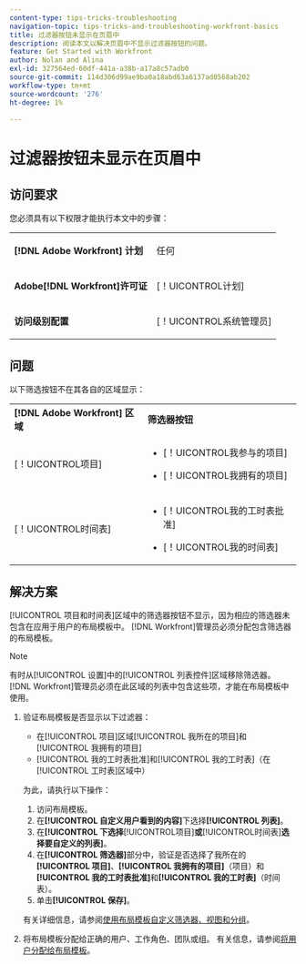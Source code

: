 ```yaml
---
content-type: tips-tricks-troubleshooting
navigation-topic: tips-tricks-and-troubleshooting-workfront-basics
title: 过滤器按钮未显示在页眉中
description: 阅读本文以解决页眉中不显示过滤器按钮的问题。
feature: Get Started with Workfront
author: Nolan and Alina
exl-id: 327564ed-60df-441a-a38b-a17a8c57adb0
source-git-commit: 114d306d99ae9ba0a18abd63a6137ad0568ab202
workflow-type: tm+mt
source-wordcount: '276'
ht-degree: 1%

---
```


# 过滤器按钮未显示在页眉中

## 访问要求

您必须具有以下权限才能执行本文中的步骤：

<table style="table-layout:auto"> 
 <col> 
 <col> 
 <tbody> 
  <tr> 
   <td role="rowheader"><strong>[!DNL Adobe Workfront] 计划</strong></td> 
   <td> <p>任何</p> </td> 
  </tr> 
  <tr> 
   <td role="rowheader"><strong>Adobe[!DNL Workfront]许可证</strong></td> 
   <td> <p>[！UICONTROL计划] </p> </td> 
  </tr> 
  <tr> 
   <td role="rowheader"><strong>访问级别配置</strong></td> 
   <td> <p>[！UICONTROL系统管理员]</p> </td> 
  </tr> 
 </tbody> 
</table>

## 问题

以下筛选按钮不在其各自的区域显示：

<table style="table-layout:auto"> 
 <col> 
 <col> 
 <tbody> 
  <tr> 
   <td><strong>[!DNL Adobe Workfront] 区域</strong></td> 
   <td><strong>筛选器按钮</strong></td> 
  </tr> 
  <tr> 
   <td> <p>[！UICONTROL项目] </p> </td> 
   <td> 
    <ul> 
     <li> <p>[！UICONTROL我参与的项目]</p> </li> 
     <li> <p>[！UICONTROL我拥有的项目]</p> </li> 
    </ul> </td> 
  </tr> 
  <tr> 
   <td><span>[！UICONTROL时间表]</span> </td> 
   <td> 
    <ul> 
     <li> <p><span>[！UICONTROL我的工时表批准]</span> </p> </li> 
     <li> <p><span>[！UICONTROL我的时间表]</span> </p> </li> 
    </ul> </td> 
  </tr> 
 </tbody> 
</table>

## 解决方案

[!UICONTROL 项目和时间表]区域中的筛选器按钮不显示，因为相应的筛选器未包含在应用于用户的布局模板中。 [!DNL Workfront]管理员必须分配包含筛选器的布局模板。

>[!NOTE]
>
>有时从[!UICONTROL 设置]中的[!UICONTROL 列表控件]区域移除筛选器。 [!DNL Workfront]管理员必须在此区域的列表中包含这些项，才能在布局模板中使用。

1. 验证布局模板是否显示以下过滤器：

   * 在[!UICONTROL 项目]区域[!UICONTROL 我所在的项目]和[!UICONTROL 我拥有的项目]
   * [!UICONTROL 我的工时表批准]和[!UICONTROL 我的工时表]（在[!UICONTROL 工时表]区域中）

   为此，请执行以下操作：

   1. 访问布局模板。
   1. 在&#x200B;**[!UICONTROL 自定义用户看到的内容]**&#x200B;下选择&#x200B;**[!UICONTROL 列表]**。
   1. 在&#x200B;**[!UICONTROL 下选择**[!UICONTROL &#x200B;项目&#x200B;]**或**[!UICONTROL &#x200B;时间表&#x200B;]**选择要自定义的列表]**。
   1. 在&#x200B;**[!UICONTROL 筛选器]**&#x200B;部分中，验证是否选择了我所在的&#x200B;**[!UICONTROL 项目]**、**[!UICONTROL 我拥有的项目]**（项目）和&#x200B;**[!UICONTROL 我的工时表批准]**&#x200B;和&#x200B;**[!UICONTROL 我的工时表]**（时间表）。
   1. 单击&#x200B;**[!UICONTROL 保存]**。

   有关详细信息，请参阅[使用布局模板自定义筛选器、视图和分组](../../administration-and-setup/customize-workfront/use-layout-templates/customize-fvg-list-controls-layout-template.md)。

1. 将布局模板分配给正确的用户、工作角色、团队或组。 有关信息，请参阅[将用户分配给布局模板](../../administration-and-setup/customize-workfront/use-layout-templates/assign-users-to-layout-template.md)。
